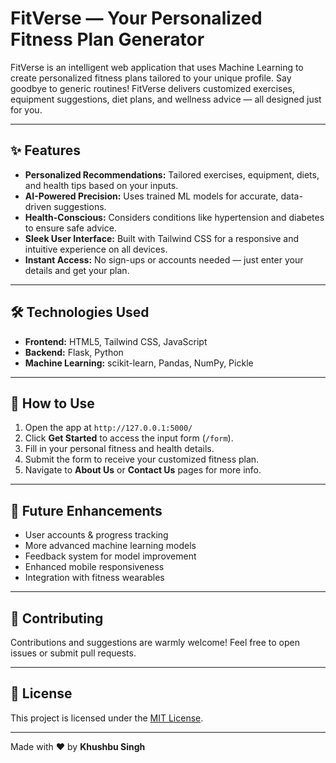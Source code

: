 # FitVerse — Your Personalized Fitness Plan Generator

FitVerse is an intelligent web application that uses Machine Learning to create personalized fitness plans tailored to your unique profile. Say goodbye to generic routines! FitVerse delivers customized exercises, equipment suggestions, diet plans, and wellness advice — all designed just for you.

---

## ✨ Features

- **Personalized Recommendations:** Tailored exercises, equipment, diets, and health tips based on your inputs.  
- **AI-Powered Precision:** Uses trained ML models for accurate, data-driven suggestions.  
- **Health-Conscious:** Considers conditions like hypertension and diabetes to ensure safe advice.  
- **Sleek User Interface:** Built with Tailwind CSS for a responsive and intuitive experience on all devices.  
- **Instant Access:** No sign-ups or accounts needed — just enter your details and get your plan.

---

## 🛠 Technologies Used

- **Frontend:** HTML5, Tailwind CSS, JavaScript  
- **Backend:** Flask, Python  
- **Machine Learning:** scikit-learn, Pandas, NumPy, Pickle  

---

## 🚀 How to Use

1. Open the app at `http://127.0.0.1:5000/`  
2. Click **Get Started** to access the input form (`/form`).  
3. Fill in your personal fitness and health details.  
4. Submit the form to receive your customized fitness plan.  
5. Navigate to **About Us** or **Contact Us** pages for more info.

---

## 🔮 Future Enhancements

- User accounts & progress tracking  
- More advanced machine learning models  
- Feedback system for model improvement  
- Enhanced mobile responsiveness  
- Integration with fitness wearables  

---

## 🤝 Contributing

Contributions and suggestions are warmly welcome! Feel free to open issues or submit pull requests.

---

## 📄 License

This project is licensed under the [MIT License](LICENSE).

---

Made with ❤️ by **Khushbu Singh**

